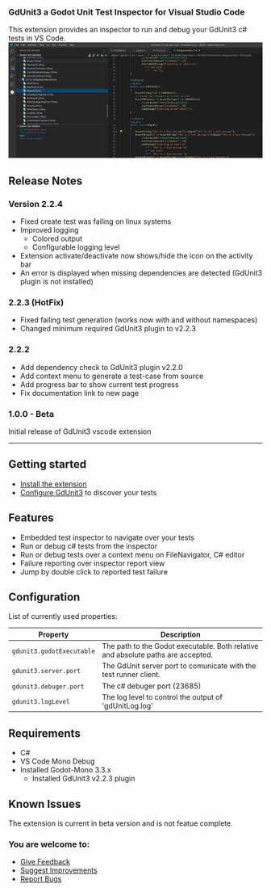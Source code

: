 
### GdUnit3 a Godot Unit Test Inspector for Visual Studio Code

This extension provides an inspector to run and debug your GdUnit3 c# tests in VS Code. 
![Screenshot](resources/vsc-extension.png)

## Release Notes

### Version 2.2.4
- Fixed create test was failing on linux systems
- Improved logging
  - Colored output
  - Configurable logging level
- Extension activate/deactivate now shows/hide the icon on the activity bar
- An error is displayed when missing dependencies are detected (GdUnit3 plugin is not installed)

### 2.2.3 (HotFix)
* Fixed failing test generation (works now with and without namespaces)
* Changed minimum required GdUnit3 plugin to v2.2.3

### 2.2.2

* Add dependency check to GdUnit3 plugin v2.2.0
* Add context menu to generate a test-case from source
* Add progress bar to show current test progress
* Fix documentation link to new page

### 1.0.0 - Beta

Initial release of GdUnit3 vscode extension

-----------------------------------------------------------------------------------------------------------
## Getting started

* [Install the extension](https://mikeschulze.github.io/gdUnit3/first_steps/install/#install-visual-studio-gdunit3-extension)
* [Configure GdUnit3](https://mikeschulze.github.io/gdUnit3/first_steps/install/#gdunit3-extension-settings) to discover your tests


## Features
* Embedded test inspector to navigate over your tests
* Run or debug c# tests from the inspector
* Run or debug tests over a context menu on FileNavigator, C# editor
* Failure reporting over inspector report view
* Jump by double click to reported test failure

## Configuration
List of currently used properties:

Property                                       | Description
-----------------------------------------------|---------------------------------------------------------------
`gdunit3.godotExecutable`                      | The path to the Godot executable. Both relative and absolute paths are accepted.
`gdunit3.server.port`                          | The GdUnit server port to comunicate with the test runner client.
`gdunit3.debuger.port`                         | The c# debuger port (23685)
`gdunit3.logLevel`                             | The log level to control the output of 'gdUnitLog.log'


## Requirements
* C#
* VS Code Mono Debug
* Installed Godot-Mono 3.3.x
  * Installed GdUnit3 v2.2.3 plugin

## Known Issues

The extension is current in beta version and is not featue complete.

### You are welcome to:
  * [Give Feedback](https://github.com/MikeSchulze/gdUnit3/discussions/228)
  * [Suggest Improvements](https://github.com/MikeSchulze/vscode-extension-gdunit3/issues/new?assignees=MikeSchulze&labels=enhancement&template=feature_request.md&title=)
  * [Report Bugs](https://github.com/MikeSchulze/vscode-extension-gdunit3/issues/new?assignees=MikeSchulze&labels=bug&template=bug_report.md&title=)
